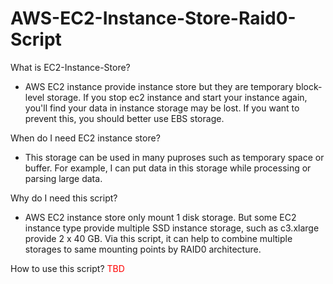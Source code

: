 AWS-EC2-Instance-Store-Raid0-Script
===
What is EC2-Instance-Store?
* AWS EC2 instance provide instance store but they are temporary block-level storage.
If you stop ec2 instance and start your instance again, you'll find your data in instance storage may be lost.
If you want to prevent this, you should better use EBS storage.

When do I need EC2 instance store?
* This storage can be used in many puproses such as temporary space or buffer. For example, I can put data in this storage while processing or parsing large data.

Why do I need this script?
* AWS EC2 instance store only mount 1 disk storage. But some EC2 instance type provide multiple SSD instance storage, such as c3.xlarge provide 2 x 40 GB. Via this script, it can help to combine multiple storages to same mounting points by RAID0 architecture.

How to use this script?
<font color="Red">TBD</font>